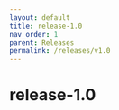 ```yaml
---
layout: default
title: release-1.0
nav_order: 1
parent: Releases
permalink: /releases/v1.0
---
```


# release-1.0